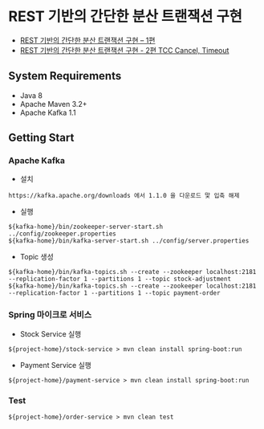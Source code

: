 # REST 기반의 간단한 분산 트랜잭션 구현
* [REST 기반의 간단한 분산 트랜잭션 구현 – 1편](https://www.popit.kr/rest-%EA%B8%B0%EB%B0%98%EC%9D%98-%EA%B0%84%EB%8B%A8%ED%95%9C-%EB%B6%84%EC%82%B0-%ED%8A%B8%EB%9E%9C%EC%9E%AD%EC%85%98-%EA%B5%AC%ED%98%84-1%ED%8E%B8/)
* [REST 기반의 간단한 분산 트랜잭션 구현 - 2편 TCC Cancel, Timeout](https://www.popit.kr/rest-%EA%B8%B0%EB%B0%98%EC%9D%98-%EA%B0%84%EB%8B%A8%ED%95%9C-%EB%B6%84%EC%82%B0-%ED%8A%B8%EB%9E%9C%EC%9E%AD%EC%85%98-%EA%B5%AC%ED%98%84-2%ED%8E%B8-tcc-cancel-timeout/)


## System Requirements
* Java 8
* Apache Maven 3.2+
* Apache Kafka 1.1

## Getting Start

### Apache Kafka 
* 설치
```
https://kafka.apache.org/downloads 에서 1.1.0 을 다운로드 맟 입축 해제
```

* 실행
```
${kafka-home}/bin/zookeeper-server-start.sh ../config/zookeeper.properties
${kafka-home}/bin/kafka-server-start.sh ../config/server.properties 
```

* Topic 생성
```
${kafka-home}/bin/kafka-topics.sh --create --zookeeper localhost:2181 --replication-factor 1 --partitions 1 --topic stock-adjustment
${kafka-home}/bin/kafka-topics.sh --create --zookeeper localhost:2181 --replication-factor 1 --partitions 1 --topic payment-order

```

### Spring 마이크로 서비스
* Stock Service 실행
```
${project-home}/stock-service > mvn clean install spring-boot:run
```

* Payment Service 실행
```
${project-home}/payment-service > mvn clean install spring-boot:run
```

### Test
```
${project-home}/order-service > mvn clean test
```
